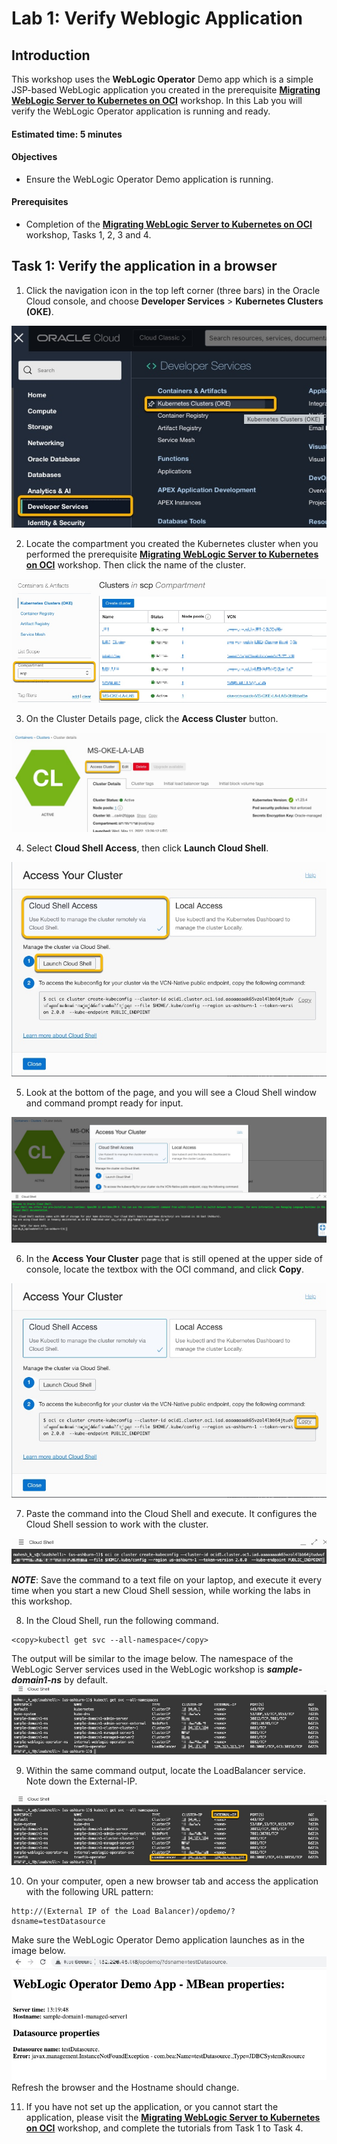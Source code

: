 # Lab 1: Verify Weblogic Application



## Introduction

This workshop uses the **WebLogic Operator** Demo app which is a simple JSP-based WebLogic application you created in the prerequisite [**Migrating WebLogic Server to Kubernetes on OCI**](https://apexapps.oracle.com/pls/apex/dbpm/r/livelabs/workshop-attendee-2?p210_workshop_id=567&p210_type=2&session=102696148940850) workshop. In this Lab you will verify the WebLogic Operator application is running and ready.  

#### Estimated time: 5 minutes

#### Objectives

*   Ensure the WebLogic Operator Demo application is running.



#### Prerequisites

*   Completion of the [**Migrating WebLogic Server to Kubernetes on OCI**](https://apexapps.oracle.com/pls/apex/dbpm/r/livelabs/workshop-attendee-2?p210_workshop_id=567&p210_type=2&session=102696148940850) workshop, Tasks 1, 2, 3 and 4.



## Task 1: Verify the application in a browser

1.  Click the navigation icon in the top left corner (three bars) in the Oracle Cloud console, and choose **Developer Services** > **Kubernetes Clusters (OKE)**.

![Image alt text](images/01.jpg "Image title")

2.  Locate the compartment you created the Kubernetes cluster when you performed the prerequisite [**Migrating WebLogic Server to Kubernetes on OCI**](https://apexapps.oracle.com/pls/apex/dbpm/r/livelabs/workshop-attendee-2?p210_workshop_id=567&p210_type=2&session=102696148940850) workshop. Then click the name of the cluster.

![Image alt text](images/02.jpg "Image title")

3.  On the Cluster Details page, click the **Access Cluster** button.

![Image alt text](images/03.jpg "Image title")

4.  Select **Cloud Shell Access**, then click **Launch Cloud Shell**.

![Image alt text](images/04.jpg "Image title")

5.  Look at the bottom of the page, and you will see a Cloud Shell window and command prompt ready for input.

![Image alt text](images/05.jpg "Image title")

6.  In the **Access Your Cluster** page that is still opened at the upper side of console, locate the textbox with the OCI command, and click **Copy**.

![Image alt text](images/06.jpg "Image title")

7.  Paste the command into the Cloud Shell and execute. It configures the Cloud Shell session to work with the cluster.

![Image alt text](images/07.jpg "Image title")

***NOTE***: Save the command to a text file on your laptop, and execute it every time when you start a new Cloud Shell session, while working the labs in this workshop.

8.  In the Cloud Shell, run the following command.
````
<copy>kubectl get svc --all-namespace</copy>
````


The output will be similar to the image below. The namespace of the WebLogic Server services used in the WebLogic workshop is ***sample-domain1-ns*** by default.  
![Image alt text](images/08.jpg "Image title")

9.  Within the same command output, locate the LoadBalancer service. Note down the External-IP.

![Image alt text](images/09.jpg "Image title")

10. On your computer, open a new browser tab and access the application with the following URL pattern:
```
http://(External IP of the Load Balancer)/opdemo/?dsname=testDatasource
```
Make sure the WebLogic Operator Demo application launches as in the image below.  
![Image alt text](images/10.jpg "Image title")
Refresh the browser and the Hostname should change.

11.  If you have not set up the application, or you cannot start the application, please visit the [**Migrating WebLogic Server to Kubernetes on OCI**](https://apexapps.oracle.com/pls/apex/dbpm/r/livelabs/workshop-attendee-2?p210_workshop_id=567&p210_type=2&session=102696148940850) workshop, and complete the tutorials from Task 1 to Task 4.
